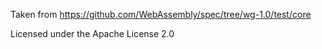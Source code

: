 Taken from https://github.com/WebAssembly/spec/tree/wg-1.0/test/core

Licensed under the Apache License 2.0
